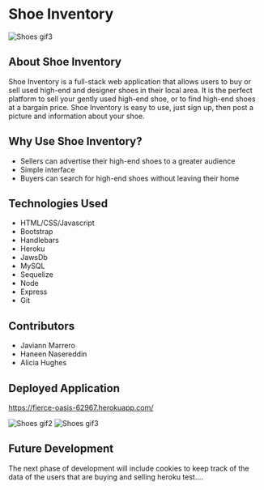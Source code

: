# Shoe Inventory
![Shoes gif3](https://user-images.githubusercontent.com/77088703/118759199-2f862f80-b836-11eb-8dcd-1b1559ded78a.gif)

## About Shoe Inventory

Shoe Inventory is a full-stack web application that allows users to buy or sell used high-end and designer shoes in their local area. It is the perfect platform to sell your gently used high-end shoe, or to find high-end shoes at a bargain price.  Shoe Inventory is easy to use, just sign up, then post a picture and information about your shoe.

## Why Use Shoe Inventory?

- Sellers can advertise their high-end shoes to a greater audience
- Simple interface
- Buyers can search for high-end shoes without leaving their home

## Technologies Used

- HTML/CSS/Javascript 
- Bootstrap
- Handlebars 
- Heroku 
- JawsDb 
- MySQL
- Sequelize
- Node
- Express 
- Git 

## Contributors

- Javiann Marrero
- Haneen Nasereddin
- Alicia Hughes

## Deployed Application
https://fierce-oasis-62967.herokuapp.com/

![Shoes gif2](https://user-images.githubusercontent.com/77088703/118759141-11203400-b836-11eb-8ce6-2d93dd17f14c.gif)
![Shoes gif3](https://user-images.githubusercontent.com/77088703/118759222-3b71f180-b836-11eb-8121-836ca5bfc993.gif)

## Future Development

The next phase of development will include cookies to keep track of the data of the users that are buying and selling
heroku test....
